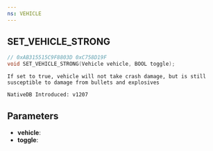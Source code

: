```yaml
---
ns: VEHICLE
---
```

## SET_VEHICLE_STRONG

```c
// 0xAB315515C9F8803D 0xC758D19F
void SET_VEHICLE_STRONG(Vehicle vehicle, BOOL toggle);
```

```
If set to true, vehicle will not take crash damage, but is still susceptible to damage from bullets and explosives

NativeDB Introduced: v1207
```

## Parameters
* **vehicle**:
* **toggle**:
